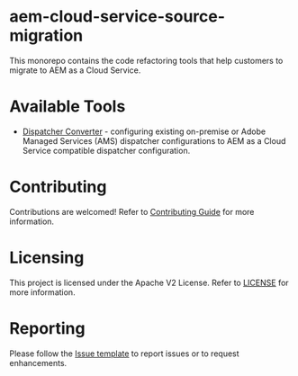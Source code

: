 <!--
Copyright 2020 Adobe. All rights reserved.
This file is licensed to you under the Apache License, Version 2.0 (the "License");
you may not use this file except in compliance with the License. You may obtain a copy
of the License at http://www.apache.org/licenses/LICENSE-2.0

Unless required by applicable law or agreed to in writing, software distributed under
the License is distributed on an "AS IS" BASIS, WITHOUT WARRANTIES OR REPRESENTATIONS
OF ANY KIND, either express or implied. See the License for the specific language
governing permissions and limitations under the License.
-->
# aem-cloud-service-source-migration

This monorepo contains the code refactoring tools that help customers to migrate to AEM as a
 Cloud Service.

# Available Tools
-   [Dispatcher Converter](./packages/dispatcher-converter) - configuring existing on-premise or
 Adobe Managed Services (AMS) dispatcher configurations to AEM as a Cloud Service compatible
 dispatcher configuration.

# Contributing

Contributions are welcomed! Refer to [Contributing Guide](../../CONTRIBUTING.md) for more information.

# Licensing

This project is licensed under the Apache V2 License. Refer to [LICENSE](../../LICENSE) for more information.


# Reporting

Please follow the [Issue template](ISSUE_TEMPLATE.md) to report issues or to request enhancements.
